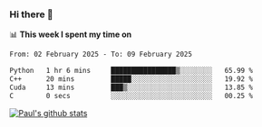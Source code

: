 ### Hi there 👋

📊 **This week I spent my time on**
<!--START_SECTION:waka-->

```txt
From: 02 February 2025 - To: 09 February 2025

Python   1 hr 6 mins     ████████████████▒░░░░░░░░   65.99 %
C++      20 mins         █████░░░░░░░░░░░░░░░░░░░░   19.92 %
Cuda     13 mins         ███▒░░░░░░░░░░░░░░░░░░░░░   13.85 %
C        0 secs          ░░░░░░░░░░░░░░░░░░░░░░░░░   00.25 %
```

<!--END_SECTION:waka-->


[![Paul's github stats](https://github-readme-stats.vercel.app/api?username=mickeyouyou&theme=dracula&show_icons=true)](https://github.com/anuraghazra/github-readme-stats)
